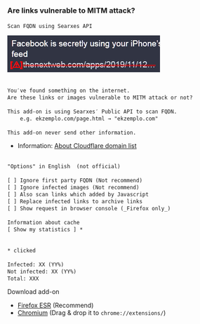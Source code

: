 ### Are links vulnerable to MITM attack?

`Scan FQDN using Searxes API`

![](../image/ismmpreview.jpg)


```

You′ve found something on the internet.
Are these links or images vulnerable to MITM attack or not?
 
This add-on is using Searxes′ Public API to scan FQDN.
	e.g. ekzemplo.com/page.html → "ekzemplo.com"

This add-on never send other information.

```
 
- Information: [About Cloudflare domain list](../instructions.md#about-cloudflare-base-domain-list)


```

"Options" in English  (not official)

[ ] Ignore first party FQDN (Not recommend)
[ ] Ignore infected images (Not recommend)
[ ] Also scan links which added by Javascript
[ ] Replace infected links to archive links
[ ] Show request in browser console (_Firefox only_)

Information about cache
[ Show my statistics ] *


* clicked

Infected: XX (YY%)
Not infected: XX (YY%)
Total: XXX

```


Download add-on
- [Firefox ESR](https://api.searxes.eu.org/_/addon.php?dl=dl&for=ismitmlink)   (Recommend)
- [Chromium](https://api.searxes.eu.org/_/addon.php?dl=cr&for=ismitmlink)   (Drag & drop it to `chrome://extensions/`)